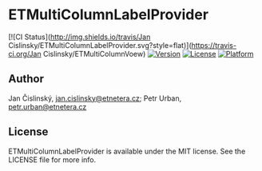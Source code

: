 # ETMultiColumnLabelProvider

[![CI Status](http://img.shields.io/travis/Jan Cislinsky/ETMultiColumnLabelProvider.svg?style=flat)](https://travis-ci.org/Jan Cislinsky/ETMultiColumnVoew)
[![Version](https://img.shields.io/cocoapods/v/ETMultiColumnLabelProvider.svg?style=flat)](http://cocoapods.org/pods/ETMultiColumnLabelProvider)
[![License](https://img.shields.io/cocoapods/l/ETMultiColumnLabelProvider.svg?style=flat)](http://cocoapods.org/pods/ETMultiColumnLabelProvider)
[![Platform](https://img.shields.io/cocoapods/p/ETMultiColumnLabelProvider.svg?style=flat)](http://cocoapods.org/pods/ETMultiColumnLabelProvider)

## Author

Jan Čislinský, jan.cislinsky@etnetera.cz; Petr Urban, petr.urban@etnetera.cz

## License

ETMultiColumnLabelProvider is available under the MIT license. See the LICENSE file for more info.
